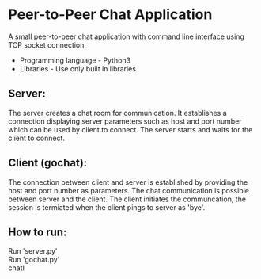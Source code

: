 # Peer-to-Peer Chat Application

A small peer-to-peer chat application with command line interface using TCP socket connection.

* Programming language - Python3
* Libraries - Use only built in libraries

## Server:

The server creates a chat room for communication. It establishes a connection displaying server parameters such as host and port number which can be used by client to connect. The server starts and waits for the client to connect.


## Client (gochat):

 The connection between client and server is established by providing the host and port number as parameters. The chat communication is possible between server and the client. The client initiates the communcation, the session is termiated when the client pings to server as 'bye'.

## How to run:
Run 'server.py'  
Run 'gochat.py'  
chat!

